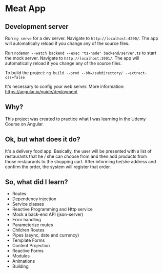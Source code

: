 # Meat App

## Development server

Run `ng serve` for a dev server. Navigate to `http://localhost:4200/`. The app will automatically reload if you change any of the source files.

Run `nodemon --watch backend --exec "ts-node" backend/server.ts` to start the mock server. Navigate to `http://localhost:3001/`. The app will automatically reload if you change any of the source files.

To build the project: `ng build --prod --bh=/subdirectory/ --extract-css=false`

It's necessary to config your web server. More information:
https://angular.io/guide/deployment

## Why?

This project was created to practice what I was learning in the Udemy Course on Angular.

## Ok, but what does it do? 

It's a delivery food app. 
Basically, the user will be presented with a list of restaurants that he / she can choose from and then add products from those restaurants to the shopping cart. After informing he/she address and confirm the order, the system will register that order.

## So, what did I learn?
- Routes
- Dependency injection
- Service classes
- Reactive Programming and Http service
- Mock a back-end API (json-server)
- Error handling
- Parameterize routes
- Children Routes
- Pipes (async, date and currency)
- Template Forms
- Content Projection
- Reactive Forms
- Modules
- Animations
- Building